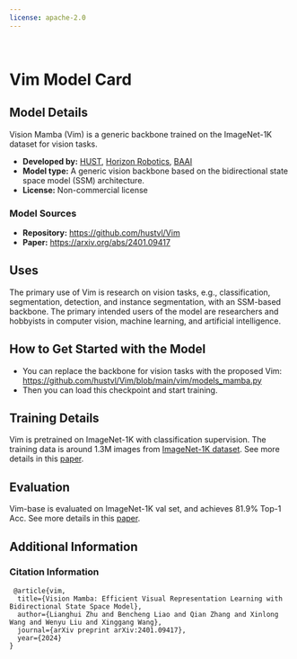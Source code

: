 ```yaml
---
license: apache-2.0
---
```



<br>

# Vim Model Card

## Model Details

Vision Mamba (Vim) is a generic backbone trained on the ImageNet-1K dataset for vision tasks.

- **Developed by:** [HUST](https://english.hust.edu.cn/), [Horizon Robotics](https://en.horizon.cc/), [BAAI](https://www.baai.ac.cn/english.html)
- **Model type:** A generic vision backbone based on the bidirectional state space model (SSM) architecture.
- **License:** Non-commercial license


### Model Sources

- **Repository:** https://github.com/hustvl/Vim
- **Paper:** https://arxiv.org/abs/2401.09417

## Uses

The primary use of Vim is research on vision tasks, e.g., classification, segmentation, detection, and instance segmentation, with an SSM-based backbone.
The primary intended users of the model are researchers and hobbyists in computer vision, machine learning, and artificial intelligence.

## How to Get Started with the Model

- You can replace the backbone for vision tasks with the proposed Vim: https://github.com/hustvl/Vim/blob/main/vim/models_mamba.py
- Then you can load this checkpoint and start training.

## Training Details

Vim is pretrained on ImageNet-1K with classification supervision.
The training data is around 1.3M images from [ImageNet-1K dataset](https://www.image-net.org/challenges/LSVRC/2012/).
See more details in this [paper](https://arxiv.org/abs/2401.09417).

## Evaluation

Vim-base is evaluated on ImageNet-1K val set, and achieves 81.9% Top-1 Acc. See more details in this [paper](https://arxiv.org/abs/2401.09417).

## Additional Information

### Citation Information

```
 @article{vim,
  title={Vision Mamba: Efficient Visual Representation Learning with Bidirectional State Space Model},
  author={Lianghui Zhu and Bencheng Liao and Qian Zhang and Xinlong Wang and Wenyu Liu and Xinggang Wang},
  journal={arXiv preprint arXiv:2401.09417},
  year={2024}
}
```

